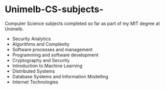 # Unimelb-CS-subjects-
Computer Science subjects completed so far as part of my MIT degree at Unimelb. 

- Security Analytics
- Algorithms and Complexity 
- Software processes and management 
- Programming and software development 
- Cryptography and Security 
- Introduction to Machine Learning 
- Distributed Systems 
- Database Systems and Information Modelling 
- Internet Technologies 

